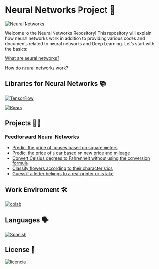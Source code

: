 # Neural Networks Project 🧠

![Neural Networks](https://github.com/ManuelMorenoNeria/NeuralNetworks/assets/114908218/878073ac-5f4a-4ada-b9d6-d46a48c64ad7)

Welcome to the Neural Networks Repository! This repository will explain how neural networks work in addition to providing various codes and documents related to neural networks and Deep Learning. Let's start with the basics:

[What are neural networks?](/ENG/WhatAre.md)

[How do neural networks work?](/ENG/HowItWorks.md)

## Libraries for Neural Networks 📚
 [![TensorFlow](https://github.com/ManuelMorenoNeria/NeuralNetworks/assets/114908218/9e795ab1-a184-446c-81e5-e2661ec75c99)](ENG/TensorFLow_EN.md)

 [![Keras](https://github.com/ManuelMorenoNeria/NeuralNetworks/assets/114908218/4393e800-32b9-4db3-a051-020adaa1633c)](/ENG/Keras_EN.md)
## Projects 👨‍💻
### Feedforward Neural Networks 
- [Predict the price of houses based on square meters](/ENG/HousesPrice.ipynb)
- [Predict the price of a car based on new price and mileage](/ENG/CarsPrice.ipynb)
- [Convert Celsius degrees to Fahrenheit without using the conversion formula](/ENG/CelsiusToFahrenheit_EN.ipynb)
- [Classify flowers according to their characteristics](/ENG/ClassifyingFLowers.ipynb)
- [Guess if a letter belongs to a real printer or is fake](/ESP/PreaparandoLetras.ipynb)


## Work Enviroment 🛠
[![colab](https://github.com/ManuelMorenoNeria/NeuralNetworks/assets/114908218/d95b1b4d-ea07-4903-906f-95a83d5fb725)](/ENG/Colab_EN.md)
## Languages 🗣

[![Spanish](https://github.com/ManuelMorenoNeria/NeuralNetworks/assets/114908218/7423fea8-62b0-478a-a496-5007c0939962)](/ESP/README_ES.md)

## License 🛑

![licencia](https://github.com/ManuelMorenoNeria/NeuralNetworks/assets/114908218/6bc23ff9-fdfe-462a-977d-8d636efae8aa)
